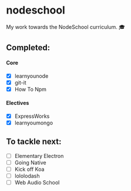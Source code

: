 # nodeschool
My work towards the NodeSchool curriculum. :mortar_board:

## Completed:

#### Core

- [x] learnyounode
- [x] git-it
- [x] How To Npm

#### Electives
- [x] ExpressWorks
- [x] learnyoumongo

## To tackle next:
- [ ] Elementary Electron
- [ ] Going Native
- [ ] Kick off Koa
- [ ] lololodash
- [ ] Web Audio School
